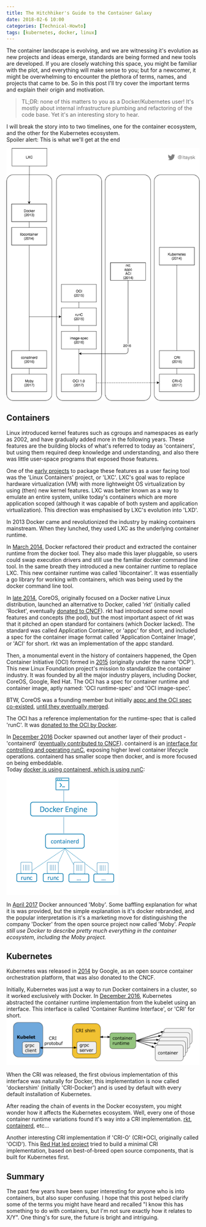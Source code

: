 ```yaml
---
title: The Hitchhiker's Guide to the Container Galaxy
date: 2018-02-6 10:00
categories: [Technical-Howto]
tags: [kubernetes, docker, linux]
---
```


The container landscape is evolving, and we are witnessing it's evolution as new projects and ideas emerge, standards are being formed and new tools are developed. If you are closely watching this space, you might be familiar with the plot, and everything will make sense to you; but for a newcomer, it might be overwhelming to encounter the plethora of terms, names, and projects that came to be. So in this post I'll try cover the important terms and explain their origin and motivation.
  
> TL;DR: none of this matters to you as a Docker/Kubernetes user! It's mostly about internal infrastructure plumbing and refactoring of the code base. Yet it's an interesting story to hear. 

I will break the story into to two timelines, one for the container ecosystem, and the other for the Kubernetes ecosystem.  
Spoiler alert: This is what we'll get at the end

![timeline](/images/2018-02-06-the-hitchhickers-guide-to-the-container-galaxy_1.png)

## Containers

Linux introduced kernel features such as cgroups and namespaces as early as 2002, and have gradually added more in the following years. These features are the building blocks of what's referred to today as 'containers', but using them required deep knowledge and understanding, and also there was little user-space programs that exposed those features.

One of the [early projects][1] to package these features as a user facing tool was the 'Linux Containers' project, or 'LXC'. LXC's goal was to replace hardware virtualization (VM) with more lightweight OS virtualization by using (then) new kernel features. LXC was better known as a way to emulate an entire system, unlike today's containers which are more application scoped (although it was capable of both system and application virtualization). This direction was emphasised by LXC's evolution into 'LXD'.

In 2013 Docker came and revolutionized the industry by making containers mainstream. When they lunched, they used LXC as the underlying container runtime.

In [March 2014][2], Docker refactored their product and extracted the container runtime from the docker tool. They also made this layer pluggable, so users could swap execution drivers and still use the familiar docker command line tool. In the same breath they introduced a new container runtime to replace LXC. This new container runtime was called 'libcontainer'. It was essentially a go library for working with containers, which was being used by the docker command line tool.

In [late 2014][3], CoreOS, originally focused on a Docker native Linux distribution, launched an alternative to Docker, called 'rkt' (initially called 'Rocket', eventually [donated to CNCF][4]). rkt had introduced some novel features and concepts (the pod), but the most important aspect of rkt was that it pitched an open standard for containers (which Docker lacked). The standard was called Application Container, or 'appc' for short, and included a spec for the container image format called 'Application Container Image', or 'ACI' for short. rkt was an implementation of the appc standard.

Then, a monumental event in the history of containers happened, the Open Container Initiative (OCI) formed in [2015][5] (originally under the name 'OCP'). This new Linux Foundation project's mission to standardize the container industry. It was founded by all the major industry players, including Docker, CoreOS, Google, Red Hat. The OCI has a spec for container runtime and container image, aptly named: 'OCI runtime-spec' and 'OCI image-spec'. 

BTW, CoreOS was a founding member but initially [appc and the OCI spec co-existed][6], [until they eventually merged][7].

The OCI has a reference implementation for the runtime-spec that is called 'runC'. It was [donated to the OCI by Docker][8].

In [December 2016][9] Docker spawned out another layer of their product - 'containerd' ([eventually contributed to CNCF][10]). containerd is an [interface for controlling and operating runC][11], exposing higher level container lifecycle operations. containerd has smaller scope then docker, and is more focused on being embeddable.  
Today [docker is using containerd, which is using runC][12]:
![docker architecture](/images/2018-02-06-the-hitchhickers-guide-to-the-container-galaxy_2.png)

In [April 2017][13] Docker announced 'Moby'. Some baffling explanation for what it is was provided, but the simple explanation is it's docker rebranded, and the popular interpretation is it's a marketing move for distinguishing the company 'Docker' from the open source project now called 'Moby'. *People still use Docker to describe pretty much everything in the container ecosystem, including the Moby project.*

[1]:https://lists.linux-foundation.org/pipermail/containers/2008-September/013237.html

[2]:https://blog.docker.com/2014/03/docker-0-9-introducing-execution-drivers-and-libcontainer/

[3]:https://coreos.com/blog/rocket.html
[4]:https://coreos.com/blog/rkt-container-runtime-to-the-cncf.html

[5]:https://web.archive.org/web/20160313090034/https://www.opencontainers.org/news/announcement/2015/12/%E2%80%8Bopen-container-initiative-establishes-technical-governance-announces-new

[6]:https://coreos.com/blog/making-sense-of-standards.html
[7]:https://coreos.com/blog/oci-image-specification.html

[8]:https://blog.docker.com/2015/06/runc/

[9]:https://blog.docker.com/2016/12/introducing-containerd/
[10]:https://blog.docker.com/2017/03/docker-donates-containerd-to-cncf/
[11]:https://blog.docker.com/2015/12/containerd-daemon-to-control-runc/
[12]:https://blog.docker.com/2016/04/docker-engine-1-11-runc/

[13]:https://blog.docker.com/2017/04/introducing-the-moby-project/

## Kubernetes

Kubernetes was released in [2014][14] by Google, as an open source container orchestration platform, that was also donated to the CNCF.

Initially, Kubernetes was just a way to run Docker containers in a cluster, so it worked exclusively with Docker.
In [December 2016][15], Kubernetes abstracted the container runtime implementation from the kubelet using an interface. This interface is called 'Container Runtime Interface', or 'CRI' for short.
![cri architecture](/images/2018-02-06-the-hitchhickers-guide-to-the-container-galaxy_3.png)

When the CRI was released, the first obvious implementation of this interface was naturally for Docker, this implementation is now called 'dockershim' (initially 'CRI-Docker') and is used by default with every default installation of Kubernetes.

After reading the chain of events in the Docker ecosystem, you might wonder how it affects the Kubernetes ecosystem. Well, every one of those container runtime variations found it's way into a CRI implementation. [rkt][16], [containerd][17], etc...

Another interesting CRI implementation if 'CRI-O' (CRI+OCI, originally called 'OCID'). This [Red Hat led project][17] tried to build a minimal CRI implementation, based on best-of-breed open source components, that is built for Kubernetes first.

[14]:https://cloudplatform.googleblog.com/2014/06/an-update-on-container-support-on-google-cloud-platform.html

[15]:http://blog.kubernetes.io/2016/12/container-runtime-interface-cri-in-kubernetes.html

[16]:https://kinvolk.io/blog/2017/11/announcing-the-initial-release-of-rktlet-the-rkt-cri-implementation/
[17]:http://blog.kubernetes.io/2017/11/containerd-container-runtime-options-kubernetes.html

[18]:https://www.redhat.com/en/blog/introducing-cri-o-10 

## Summary

The past few years have been super interesting for anyone who is into containers, but also super confusing. I hope that this post helped clarify some of the terms you might have heard and recalled "I know this has something to do with containers, but I'm not sure exactly how it relates to X/Y". One thing's for sure, the future is bright and intriguing.